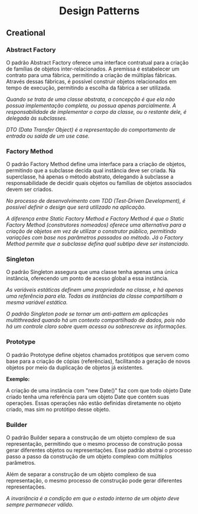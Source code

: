 <h1 align="center">Design Patterns</h1>

<h2>Creational</h2>

<h3>Abstract Factory</h3>

<p>O padrão Abstract Factory oferece uma interface contratual para a criação de famílias de objetos inter-relacionados. A premissa é estabelecer um contrato para uma fábrica, permitindo a criação de múltiplas fábricas. Através dessas fábricas, é possível construir objetos relacionados em tempo de execução, permitindo a escolha da fábrica a ser utilizada.</p>

*Quando se trata de uma classe abstrata, a concepção é que ela não possua implementação completa, ou possua apenas parcialmente. A responsabilidade de implementar o corpo da classe, ou o restante dele, é delegada às subclasses.*

*DTO (Data Transfer Object) é a representação do comportamento de entrada ou saída de um use case.*

<h3>Factory Method</h3>

<p>O padrão Factory Method define uma interface para a criação de objetos, permitindo que a subclasse decida qual instância deve ser criada. Na superclasse, há apenas o método abstrato, delegando à subclasse a responsabilidade de decidir quais objetos ou famílias de objetos associados devem ser criados.</p>

*No processo de desenvolvimento com TDD (Test-Driven Development), é possível definir o design que será utilizado na aplicação.*

*A diferença entre Static Factory Method e Factory Method é que o Static Factory Method (construtores nomeados) oferece uma alternativa para a criação de objetos em vez de utilizar o construtor público, permitindo variações com base nos parâmetros passados ao método. Já o Factory Method permite que a subclasse defina qual subtipo deve ser instanciado.*

<h3>Singleton</h3>

<p>O padrão Singleton assegura que uma classe tenha apenas uma única instância, oferecendo um ponto de acesso global a essa instância.</p>

*As variáveis estáticas definem uma propriedade na classe, e há apenas uma referência para ela. Todas as instâncias da classe compartilham a mesma variável estática.*

*O padrão Singleton pode se tornar um anti-pattern em aplicações multithreaded quando há um contexto compartilhado de dados, pois não há um controle claro sobre quem acessa ou sobrescreve as informações.*

<h3>Prototype</h3>

<p>O padrão Prototype define objetos chamados protótipos que servem como base para a criação de cópias (referências), facilitando a geração de novos objetos por meio da duplicação de objetos já existentes.</p>

<strong>Exemplo:</strong>

<p>A criação de uma instância com "new Date()" faz com que todo objeto Date criado tenha uma referência para um objeto Date que contém suas operações. Essas operações não estão definidas diretamente no objeto criado, mas sim no protótipo desse objeto.</p>

<h3>Builder</h3>

<p>O padrão Builder separa a construção de um objeto complexo de sua representação, permitindo que o mesmo processo de construção possa gerar diferentes objetos ou representações. Esse padrão abstrai o processo passo a passo da construção de um objeto complexo com múltiplos parâmetros.</p>

<p>Além de separar a construção de um objeto complexo de sua representação, o mesmo processo de construção pode gerar diferentes representações.</p>

*A invariância é a condição em que o estado interno de um objeto deve sempre permanecer válido.*
